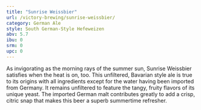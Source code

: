 ```yaml
---
title: "Sunrise Weissbier"
url: /victory-brewing/sunrise-weissbier/
category: German Ale
style: South German-Style Hefeweizen
abv: 5.7
ibu: 0
srm: 0
upc: 0
---
```

As invigorating as the morning rays of the summer sun, Sunrise Weissbier satisfies when the heat is on, too. This unfiltered, Bavarian style ale is true to its origins with all ingredients except for the water having been imported from Germany. It remains unfiltered to feature the tangy, fruity flavors of its unique yeast. The imported German malt contributes greatly to add a crisp, citric snap that makes this beer a superb summertime refresher.
